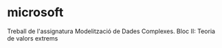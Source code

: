 # microsoft
Treball de l'assignatura Modelització de Dades Complexes. Bloc II: Teoria de valors extrems

